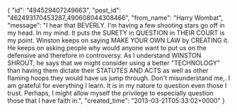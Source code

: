  {
   "id": "494529407249663",
   "post_id": "462493170453287_490608044308466",
   "from_name": "Harry Wombat",
   "message": "I hear that BEVERLY. I'm having a few shooting stars go off in my head. In my mind. It puts the SURETY in QUESTION in THEIR COURT is my point. Winston keeps on saying MAKE YOUR OWN LAW by CREATING it. He keeps on asking people why would anyone want to put us on the defensive and therefore in controversy. As I understand WINSTON SHROUT, he says that we might consider using a better \"TECHNOLOGY\" than having them dictate their STATUTES AND ACTS as well as other flaming hoops they would have us jump through. Don't misunderstand me,. I am grateful for everything I learn. It is in my nature to question even those I trust. Perhaps, I might allow myself the privilege to especially question those that I have faith in.",
   "created_time": "2013-03-21T05:33:02+0000"
 }
